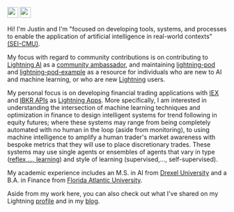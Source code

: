 <img src="https://img.shields.io/badge/Python-3776AB?style=for-the-badge&logo=python&logoColor=white" height=25/>   <img src ="https://img.shields.io/badge/-Lightning-792ee5?logo=pytorchlightning&logoColor=white" height=25/>

Hi! I'm Justin and I'm "focused on developing tools, systems, and processes to enable the application of artificial intelligence in real-world contexts" [(SEI-CMU)](https://www.sei.cmu.edu/our-work/artificial-intelligence-engineering/).

My focus with regard to community contributions is on contributing to [Lightning AI](https://lightning.ai) as a [community ambassador](https://lightning.ai/pages/ambassador-program/), and maintaining [lightning-pod](https://github.com/JustinGoheen/lightning-pod) and [lightning-pod-example](https://github.com/JustinGoheen/lightning-pod-example) as a resource for individuals who are new to AI and machine learning, or who are new [Lightning](https://lightning.ai) users.

My personal focus is on developing financial trading applications with [IEX](https://iexcloud.io) and [IBKR APIs](https://www.interactivebrokers.com/en/trading/ib-api.php) as [Lightning Apps](https://lightning.ai/docs/stable/). More specifically, I am interested in understanding the intersection of machine learning techniques and optimization in finance to design intelligent systems for trend following in equity futures; where these systems may range from being completely automated with no human in the loop (aside from monitoring), to using machine intelligence to amplify a human trader's market awareness with bespoke metrics that they will use to place discretionary trades. These systems may use single agents or ensembles of agents that vary in type ([reflex,..., learning](https://en.wikipedia.org/wiki/Intelligent_agent)) and style of learning (supervised,..., self-supervised).

My academic experience includes an M.S. in AI from [Drexel University](https://drexel.edu/cci/) and a B.A. in Finance from [Florida Atlantic University](https://business.fau.edu).

Aside from my work here, you can also check out what I've shared on my Lightning [profile](https://lightning.ai/JustinGoheen/apps) and in my [blog](https://justingoheen.github.io/blog/).
